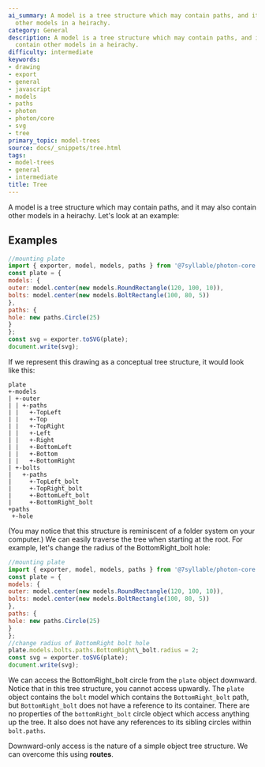 ```yaml
---
ai_summary: A model is a tree structure which may contain paths, and it may also contain
  other models in a heirachy.
category: General
description: A model is a tree structure which may contain paths, and it may also
  contain other models in a heirachy.
difficulty: intermediate
keywords:
- drawing
- export
- general
- javascript
- models
- paths
- photon
- photon/core
- svg
- tree
primary_topic: model-trees
source: docs/_snippets/tree.html
tags:
- model-trees
- general
- intermediate
title: Tree
---
```

A model is a tree structure which may contain paths, and it may also contain other models in a heirachy.
Let's look at an example:


## Examples

```javascript
//mounting plate
import { exporter, model, models, paths } from '@7syllable/photon-core';
const plate = {
models: {
outer: model.center(new models.RoundRectangle(120, 100, 10)),
bolts: model.center(new models.BoltRectangle(100, 80, 5))
},
paths: {
hole: new paths.Circle(25)
}
};
const svg = exporter.toSVG(plate);
document.write(svg);
```

If we represent this drawing as a conceptual tree structure, it would look like this:

```
plate
+-models
| +-outer
| | +-paths
| |   +-TopLeft
| |   +-Top
| |   +-TopRight
| |   +-Left
| |   +-Right
| |   +-BottomLeft
| |   +-Bottom
| |   +-BottomRight
| +-bolts
|   +-paths
|     +-TopLeft_bolt
|     +-TopRight_bolt
|     +-BottomLeft_bolt
|     +-BottomRight_bolt
+paths
 +-hole
```

(You may notice that this structure is reminiscent of a folder system on your computer.)
We can easily traverse the tree when starting at the root. For example, let's change the radius of the BottomRight\_bolt hole:

```javascript
//mounting plate
import { exporter, model, models, paths } from '@7syllable/photon-core';
const plate = {
models: {
outer: model.center(new models.RoundRectangle(120, 100, 10)),
bolts: model.center(new models.BoltRectangle(100, 80, 5))
},
paths: {
hole: new paths.Circle(25)
}
};
//change radius of BottomRight bolt hole
plate.models.bolts.paths.BottomRight\_bolt.radius = 2;
const svg = exporter.toSVG(plate);
document.write(svg);
```

We can access the BottomRight\_bolt circle from the `plate` object downward. Notice that in this tree structure, you cannot access upwardly.
The `plate` object contains the `bolt` model which contains the `BottomRight_bolt` path, but `BottomRight_bolt`
does not have a reference to its container. There are no properties of the `bottomRight_bolt` circle object which access anything up the tree.
It also does not have any references to its sibling circles within `bolt.paths`.

Downward-only access is the nature of a simple object tree structure. We can overcome this using **routes**.
